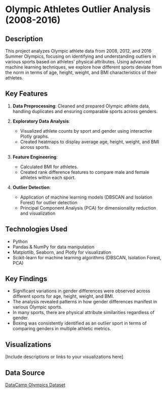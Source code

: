 # Olympic Athletes Outlier Analysis (2008-2016)

## Description

This project analyzes Olympic athlete data from 2008, 2012, and 2016 Summer Olympics, focusing on identifying and understanding outliers in various sports based on athletes' physical attributes. Using advanced machine learning techniques, we explore how different sports deviate from the norm in terms of age, height, weight, and BMI characteristics of their athletes.

## Key Features

1. **Data Preprocessing**: Cleaned and prepared Olympic athlete data, handling duplicates and ensuring comparable sports across genders.

2. **Exploratory Data Analysis**:
   - Visualized athlete counts by sport and gender using interactive Plotly graphs.
   - Created heatmaps to display average age, height, weight, and BMI across sports.

3. **Feature Engineering**:
   - Calculated BMI for athletes.
   - Created rank difference features to compare male and female athletes within each sport.

4. **Outlier Detection**:
   - Application of machine learning models (DBSCAN and Isolation Forest) for outlier detection
   - Principal Component Analysis (PCA) for dimensionality reduction and visualization

## Technologies Used

- Python
- Pandas & NumPy for data manipulation
- Matplotlib, Seaborn, and Plotly for visualization
- Scikit-learn for machine learning algorithms (DBSCAN, Isolation Forest, PCA)

## Key Findings

- Significant variations in gender differences were observed across different sports for age, height, weight, and BMI.
- The analysis revealed patterns in how gender differences manifest in various Olympic sports.
- In many sports, there are physical attribute similarities regardless of gender.
- Boxing was consistently identified as an outlier sport in terms of comparing genders in multiple athletic metrics.

## Visualizations

[Include descriptions or links to your visualizations here]

## Data Source

[DataCamp Olympics Dataset](https://www.datacamp.com/datalab/datasets/python-olympics)
